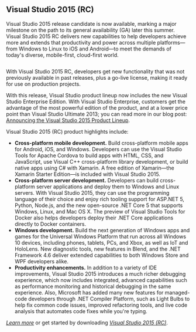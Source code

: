 <properties
	pageTitle="Visual Studio 2015"
	description="TODO"
	slug="vs2015"
    order="100"
	keywords="TODO"
/>

## Visual Studio 2015 (RC)

Visual Studio 2015 release candidate is now available, marking a major milestone on the path to its general availability (GA) later this summer. Visual Studio 2015 RC delivers new capabilities to help developers achieve more and extends that productivity and power across multiple platforms—from Windows to Linux to iOS and Android—to meet the demands of today's diverse, mobile-first, cloud-first world.

<Image>

With Visual Studio 2015 RC, developers get new functionality that was not previously available in past releases, plus a go-live license, making it ready for use on production projects.

With this release, Visual Studio product lineup now includes the new Visual Studio Enterprise Edition. With Visual Studio Enterprise, customers get the advantage of the most powerful edition of the product, and at a lower price point than Visual Studio Ultimate 2013; you can read more in our blog post: [Announcing the Visual Studio 2015 Product Lineup](http://blogs.msdn.com/b/visualstudio/archive/2015/03/31/announcing-the-visual-studio-2015-product-line.aspx).

Visual Studio 2015 (RC) product highlights include:

- **Cross-platform mobile development.** Build cross-platform mobile apps for Android, iOS, and Windows. Developers can use the Visual Studio Tools for Apache Cordova to build apps with HTML, CSS, and JavaScript, use Visual C++ cross-platform library development, or build native apps using C# with Xamarin. A free edition of Xamarin—the Xamarin Starter Edition—is included with Visual Studio 2015.
- **Cross-platform server development.** Developers can build cross-platform server applications and deploy them to Windows and Linux servers. With Visual Studio 2015, they can use the programming language of their choice and enjoy rich tooling support for ASP.NET 5, Python, Node.js, and the new open-source .NET Core 5 that supports Windows, Linux, and Mac OS X. The preview of Visual Studio Tools for Docker also helps developers deploy their .NET Core applications directly to Docker containers.
- **Windows development.** Build the next generation of Windows apps and games for the Universal Windows Platform that run across all Windows 10 devices, including phones, tablets, PCs, and Xbox, as well as IoT and HoloLens. New diagnostic tools, new features in Blend, and the .NET Framework 4.6 deliver extended capabilities to both Windows Store and WPF developers alike.
- **Productivity enhancements.** In addition to a variety of IDE improvements, Visual Studio 2015 introduces a much richer debugging experience, which now includes integrated, advanced capabilities such as performance monitoring and historical debugging in the same experience. Also, Microsoft has added many new features for managed-code developers through .NET Compiler Platform, such as Light Bulbs to help fix common code issues, improved refactoring tools, and live code analysis that automates code fixes while you're typing.

[_Learn more_](https://www.visualstudio.com/news/vs2015-vs) or get started by downloading [_Visual Studio 2015 (RC)_](http://go.microsoft.com/fwlink/?LinkId=517106).

